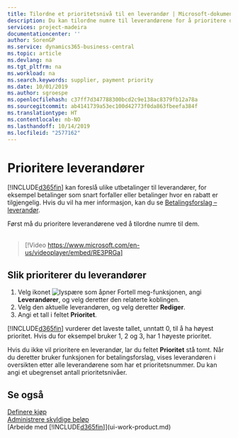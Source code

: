 ```yaml
---
title: Tilordne et prioritetsnivå til en leverandør | Microsoft-dokumentasjon
description: Du kan tilordne numre til leverandørene for å prioritere dem og forenkle betalingsforslag i Business Central.
services: project-madeira
documentationcenter: ''
author: SorenGP
ms.service: dynamics365-business-central
ms.topic: article
ms.devlang: na
ms.tgt_pltfrm: na
ms.workload: na
ms.search.keywords: supplier, payment priority
ms.date: 10/01/2019
ms.author: sgroespe
ms.openlocfilehash: c37ff7d347788300bcd2c9e138ac8379fb12a78a
ms.sourcegitcommit: ab4141739a53ec100d42773f0da863fbeefa384f
ms.translationtype: HT
ms.contentlocale: nb-NO
ms.lasthandoff: 10/14/2019
ms.locfileid: "2577162"
---
```

# <a name="prioritize-vendors"></a>Prioritere leverandører
[!INCLUDE[d365fin](includes/d365fin_md.md)] kan foreslå ulike utbetalinger til leverandører, for eksempel betalinger som snart forfaller eller betalinger hvor en rabatt er tilgjengelig. Hvis du vil ha mer informasjon, kan du se [Betalingsforslag – leverandør](payables-how-suggest-vendor-payments.md).

Først må du prioritere leverandørene ved å tilordne numre til dem.
<br><br>
> [!Video https://www.microsoft.com/en-us/videoplayer/embed/RE3PRGa]

## <a name="to-prioritize-vendors"></a>Slik prioriterer du leverandører
1. Velg ikonet ![lyspære som åpner Fortell meg-funksjonen](media/ui-search/search_small.png "Fortell hva du vil gjøre"), angi **Leverandører**, og velg deretter den relaterte koblingen.
2. Velg den aktuelle leverandøren, og velg deretter **Rediger**.
3. Angi et tall i feltet **Prioritet**.

[!INCLUDE[d365fin](includes/d365fin_md.md)] vurderer det laveste tallet, unntatt 0, til å ha høyest prioritet. Hvis du for eksempel bruker 1, 2 og 3, har 1 høyeste prioritet.

Hvis du ikke vil prioritere en leverandør, lar du feltet **Prioritet** stå tomt. Når du deretter bruker funksjonen for betalingsforslag, vises leverandøren i oversikten etter alle leverandørene som har et prioritetsnummer. Du kan angi et ubegrenset antall prioritetsnivåer.

## <a name="see-also"></a>Se også
[Definere kjøp](purchasing-setup-purchasing.md)  
[Administrere skyldige beløp](payables-manage-payables.md)  
[Arbeide med [!INCLUDE[d365fin](includes/d365fin_md.md)]](ui-work-product.md)
